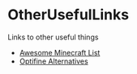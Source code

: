# OtherUsefulLinks

Links to other useful things

- [Awesome Minecraft List](https://github.com/bs-community/awesome-minecraft#readme)
- [Optifine Alternatives](https://lambdaurora.dev/optifine_alternatives/)
